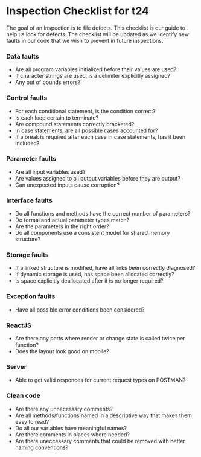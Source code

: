 # Inspection Checklist for t24

The goal of an Inspection is to file defects.
This checklist is our guide to help us look for defects.
The checklist will be updated as we identify new faults in our code that we wish to prevent in future inspections.


### Data faults
* Are all program variables initialized before their values are used?
* If character strings are used, is a delimiter explicitly assigned?
* Any out of bounds errors?
 
### Control faults
* For each conditional statement, is the condition correct?
* Is each loop certain to terminate?
* Are compound statements correctly bracketed?
* In case statements, are all possible cases accounted for?
* If a break is required after each case in case statements, has it been included?

### Parameter faults
* Are all input variables used?
* Are values assigned to all output variables before they are output?
* Can unexpected inputs cause corruption?

### Interface faults
* Do all functions and methods have the correct number of parameters?
* Do formal and actual parameter types match?
* Are the parameters in the right order?
* Do all components use a consistent model for shared memory structure?

### Storage faults
* If a linked structure is modified, have all links been correctly diagnosed?
* If dynamic storage is used, has space been allocated correctly?
* Is space explicitly deallocated after it is no longer required?

### Exception faults
* Have all possible error conditions been considered?


### ReactJS
* Are there any parts where render or change state is called twice per function?
* Does the layout look good on mobile?

### Server
* Able to get valid responces for current request types on POSTMAN? 

### Clean code
* Are there any unnecessary comments?
* Are all methods/functions named in a descriptive way that makes them easy to read?
* Do all our variables have meaningful names?
* Are there comments in places where needed?
* Are there uneccessary comments that could be removed with better naming conventions?
